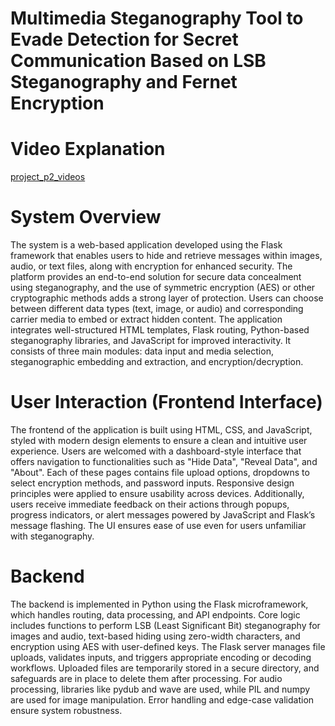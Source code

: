 # Multimedia Steganography Tool to Evade Detection for Secret Communication Based on LSB Steganography and Fernet Encryption

# Video Explanation
<a href="https://drive.google.com/drive/u/0/folders/1QtuzUR96pagr_WHdgndaqPFWRLGFgBat?direction=a">project_p2_videos</a>

# System Overview
The system is a web-based application developed using the Flask framework that enables users to hide and retrieve messages within images, audio, or text files, along with encryption for enhanced security. The platform provides an end-to-end solution for secure data concealment using steganography, and the use of symmetric encryption (AES) or other cryptographic methods adds a strong layer of protection. Users can choose between different data types (text, image, or audio) and corresponding carrier media to embed or extract hidden content. The application integrates well-structured HTML templates, Flask routing, Python-based steganography libraries, and JavaScript for improved interactivity. It consists of three main modules: data input and media selection, steganographic embedding and extraction, and encryption/decryption.

# User Interaction (Frontend Interface)
The frontend of the application is built using HTML, CSS, and JavaScript, styled with modern design elements to ensure a clean and intuitive user experience. Users are welcomed with a dashboard-style interface that offers navigation to functionalities such as "Hide Data", "Reveal Data", and "About". Each of these pages contains file upload options, dropdowns to select encryption methods, and password inputs. Responsive design principles were applied to ensure usability across devices. Additionally, users receive immediate feedback on their actions through popups, progress indicators, or alert messages powered by JavaScript and Flask’s message flashing. The UI ensures ease of use even for users unfamiliar with steganography.

# Backend
The backend is implemented in Python using the Flask microframework, which handles routing, data processing, and API endpoints. Core logic includes functions to perform LSB (Least Significant Bit) steganography for images and audio, text-based hiding using zero-width characters, and encryption using AES with user-defined keys. The Flask server manages file uploads, validates inputs, and triggers appropriate encoding or decoding workflows. Uploaded files are temporarily stored in a secure directory, and safeguards are in place to delete them after processing. For audio processing, libraries like pydub and wave are used, while PIL and numpy are used for image manipulation. Error handling and edge-case validation ensure system robustness.
